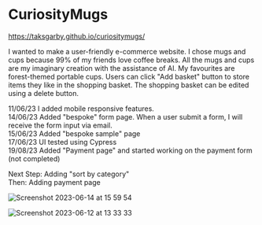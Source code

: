 # CuriosityMugs

https://taksgarby.github.io/curiositymugs/

I wanted to make a user-friendly e-commerce website. I chose mugs and cups because 99% of my friends love coffee breaks. All the mugs and cups are my imaginary creation with the assistance of AI. My favourites are forest-themed portable cups.
Users can click "Add basket" button to store items they like in the shopping basket. The shopping basket can be edited using a delete button.

11/06/23 I added mobile responsive features.<br/>
14/06/23 Added "bespoke" form page. When a user submit a form, I will receive the form input via email. </br>
15/06/23 Added "bespoke sample" page</br>
17/06/23 UI tested using Cypress</br>
19/08/23 Added "Payment page" and started working on the payment form (not completed)

Next Step: Adding "sort by category" </br>
Then: Adding payment page

![Screenshot 2023-06-14 at 15 59 54](https://github.com/taksgarby/curiositymugs/assets/91882718/031c010a-7bc5-489c-9f1e-edddf8c84506)

![Screenshot 2023-06-12 at 13 33 33](https://github.com/taksgarby/curiositymugs/assets/91882718/21c68fb1-c33e-42a8-8e9a-73618c64809d)
